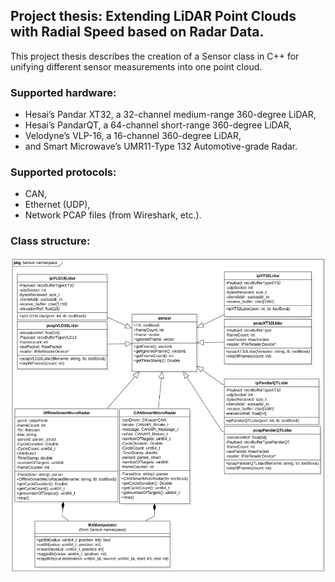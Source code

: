## Project thesis: Extending LiDAR Point Clouds with Radial Speed based on Radar Data.
This project thesis describes the creation of a Sensor class in C++ for unifying different sensor measurements into one point cloud.

### Supported hardware:
-	Hesai’s Pandar XT32, a 32-channel medium-range 360-degree LiDAR,
- Hesai’s PandarQT, a 64-channel short-range 360-degree LiDAR,
- Velodyne’s VLP-16, a 16-channel 360-degree LiDAR,
- and Smart Microwave’s UMR11-Type 132 Automotive-grade Radar.

### Supported protocols:
- CAN,
- Ethernet (UDP),
- Network PCAP files (from Wireshark, etc.).

### Class structure: 
![Alt text](https://github.com/obi-two-kenobi/Extending-LiDAR-Point-Clouds-with-Radial-Speed-based-on-Radar-Data/blob/main/Pictures/UML%20Class%20diagram%20of%20drivers%20implementing%20the%20sensor%20parent%20class.png)
